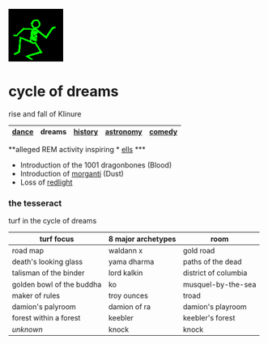 ![dancer](assets/dancer.gif)

# cycle of dreams

rise and fall of Klinure

|  [dance](dance.md)  | **dreams** |  [history](history.md)  |  [astronomy](astronomy.md)  |  [comedy](comedy.md)  | 
| ------------------- | ---------- | ----------------------- | --------------------------- | --------------------- | 

**alleged REM activity inspiring * [ells](ells.md) ***

* Introduction of the 1001 dragonbones (Blood)
* Introduction of  [morganti](morganti.md)  (Dust)
* Loss of  [redlight](redlight.md) 

### the tesseract

turf in the cycle of dreams

| **turf focus**            | **8 major archetypes** | **room**             | 
| ------------------------- | ---------------------- | -------------------- | 
| road map                  | waldann x              | gold road            | 
| death's looking glass     | yama dharma            | paths of the dead    | 
| talisman of the binder    | lord kalkin            | district of columbia | 
| golden bowl of the buddha | ko                     | musquel-by-the-sea   | 
| maker of rules            | troy ounces            | troad                | 
| damion's palyroom         | damion of ra           | damion's playroom    | 
| forest within a forest    | keebler                | keebler's forest     | 
| *unknown*                 | knock                  | knock                | 

 
